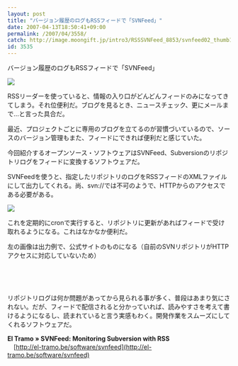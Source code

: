 ```yaml
---
layout: post
title: "バージョン履歴のログもRSSフィードで「SVNFeed」"
date: 2007-04-13T18:50:41+09:00
permalink: /2007/04/3558/
catch: http://image.moongift.jp/intro3/RSSSVNFeed_8853/svnfeed02_thumb1.png
id: 3535
---
```

バージョン履歴のログもRSSフィードで「SVNFeed」  
<!--more-->

[![](http://image.moongift.jp/intro3/RSSSVNFeed_8853/svnfeed01_thumb2.png)](http://image.moongift.jp/intro3/RSSSVNFeed_8853/svnfeed016.png)

 

RSSリーダーを使っていると、情報の入り口がどんどんフィードのみになってきてしまう。それ位便利だ。ブログを見るとき、ニュースチェック、更にメールまで…と言った具合だ。

 

最近、プロジェクトごとに専用のブログを立てるのが習慣づいているので、ソースのバージョン管理もまた、フィードにできれば便利だと感じていた。

 

今回紹介するオープンソース・ソフトウェアはSVNFeed、Subversionのリポジトリログをフィードに変換するソフトウェアだ。

 

SVNFeedを使うと、指定したリポジトリのログをRSSフィードのXMLファイルにして出力してくれる。尚、svn://では不可のようで、HTTPからのアクセスである必要がある。

 

[![](http://image.moongift.jp/intro3/RSSSVNFeed_8853/svnfeed02_thumb1.png)](http://image.moongift.jp/intro3/RSSSVNFeed_8853/svnfeed023.png)

 

これを定期的にcronで実行すると、リポジトリに更新があればフィードで受け取れるようになる。これはなかなか便利だ。

 

左の画像は出力例で、公式サイトのものになる（自前のSVNリポジトリがHTTPアクセスに対応していないため）

 

&nbsp;

 

&nbsp;

 

リポジトリログは何か問題があってから見られる事が多く、普段はあまり気にされない。だが、フィードで配信されると分かっていれば、読みやすさを考えて書けるようになるし、読まれていると言う実感もわく。開発作業をスムーズにしてくれるソフトウェアだ。

 

 

**El Tramo » SVNFeed: Monitoring Subversion with RSS**  
　[http://el-tramo.be/software/svnfeed](http://el-tramo.be/software/svnfeed)

